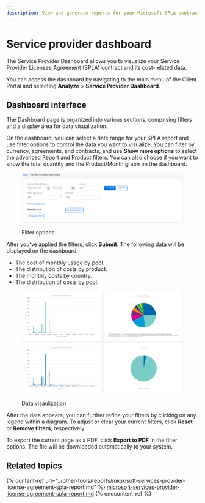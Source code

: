```yaml
---
description: View and generate reports for your Microsoft SPLA contract.
---
```


# Service provider dashboard

The Service Provider Dashboard allows you to visualize your Service Provider Licensee Agreement (SPLA) contract and its cost-related data.&#x20;

You can access the dashboard by navigating to the main menu of the Client Portal and selecting **Analyze** > **Service Provider Dashboard**.

## Dashboard interface

The Dashboard page is organized into various sections, comprising filters and a display area for data visualization.

On the dashboard, you can select a date range for your SPLA report and use filter options to control the data you want to visualize. You can filter by currency, agreements, and contracts, and use **Show more options** to select the advanced Report and Product filters. You can also choose if you want to show the total quantity and the Product/Month graph on the dashboard.&#x20;

<figure><img src="../../.gitbook/assets/image (290).png" alt=""><figcaption><p>Filter options</p></figcaption></figure>

After you've applied the filters, click **Submit**. The following data will be displayed on the dashboard:

* The cost of monthly usage by pool.
* The distribution of costs by product.
* The monthly costs by country.
* The distribution of costs by pool.

<figure><img src="../../.gitbook/assets/image (291).png" alt=""><figcaption><p>Data visaulization</p></figcaption></figure>

After the data appears, you can further refine your filters by clicking on any legend within a diagram. To adjust or clear your current filters, click **Reset** or **Remove filters**, respectively.&#x20;

To export the current page as a PDF, click **Export to PDF** in the filter options. The file will be downloaded automatically to your system.&#x20;

## Related topics

{% content-ref url="../other-tools/reports/microsoft-services-provider-license-agreement-spla-report.md" %}
[microsoft-services-provider-license-agreement-spla-report.md](../other-tools/reports/microsoft-services-provider-license-agreement-spla-report.md)
{% endcontent-ref %}
